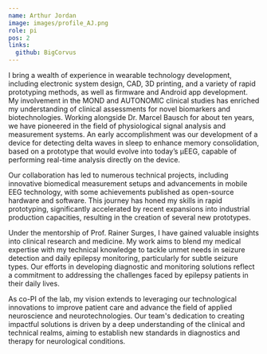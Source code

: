 ```yaml
---
name: Arthur Jordan
image: images/profile_AJ.png
role: pi
pos: 2
links:
  github: BigCorvus
---
```


I bring a wealth of experience in wearable technology development, including electronic system design, CAD, 3D printing, and a variety of rapid prototyping methods, as well as firmware and Android app development. My involvement in the MOND and AUTONOMIC clinical studies has enriched my understanding of clinical assessments for novel biomarkers and biotechnologies. Working alongside Dr. Marcel Bausch for about ten years, we have pioneered in the field of physiological signal analysis and measurement systems. An early accomplishment was our development of a device for detecting delta waves in sleep to enhance memory consolidation, based on a prototype that would evolve into today’s µEEG, capable of performing real-time analysis directly on the device.

Our collaboration has led to numerous technical projects, including innovative biomedical measurement setups and advancements in mobile EEG technology, with some achievements published as open-source hardware and software. This journey has honed my skills in rapid prototyping, significantly accelerated by recent expansions into industrial production capacities, resulting in the creation of several new prototypes.

Under the mentorship of Prof. Rainer Surges, I have gained valuable insights into clinical research and medicine. My work aims to blend my medical expertise with my technical knowledge to tackle unmet needs in seizure detection and daily epilepsy monitoring, particularly for subtle seizure types. Our efforts in developing diagnostic and monitoring solutions reflect a commitment to addressing the challenges faced by epilepsy patients in their daily lives.

As co-PI of the lab, my vision extends to leveraging our technological innovations to improve patient care and advance the field of applied neuroscience and neurotechnologies. Our team's dedication to creating impactful solutions is driven by a deep understanding of the clinical and technical realms, aiming to establish new standards in diagnostics and therapy for neurological conditions.